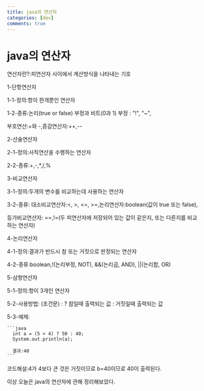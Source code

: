 ```yaml
---
title: java의 연산자
categories: [dev]
comments: true
---
```

java의 연산자
=============


연산자란?:피연산자 사이에서 계산방식을 나타내는 기호

1-단항연산자

  1-1-정의:항이 한개뿐인 연산자
  
  1-2-종류:논리(true or false) 부정과 비트(0과 1) 부정 : "!", "~",
  
  부호연산:+와 -,증감연산자:++,-- 
  
2-산술연산자

  2-1-정의:사칙연산을 수행하는 연산자
  
  2-2-종류:+,-,*,/,%
  
3-비교연산자

  3-1-정의:두개의 변수를 비교하는데 사용하는 연산자
  
  3-2-종류: 대소비교연산자:<, >, <=, >=,논리연산자:boolean(값이 true 또는 false),
  
  등가비교연산자: ==,!=(두 피연산자에 저장되어 있는 값이 같은지, 또는 다른지를 비교하는 연산자)
  
  4-논리연산자
  
   4-1-정의:결과가 반드시 참 또는 거짓으로 판정되는 연산자
    
   4-2-종류:boolean,!(논리부정, NOT), &&(논리곱, AND), ||(논리합, OR)
    
  5-삼항연산자
  
   5-1-정의:항이 3개인 연산자
    
   5-2-사용방법: (조건문) : ? 참일때 출력되는 값 : 거짓일때 출력되는 값
  
   5-3-예제:
    
    ```java
      int a = (5 < 4) ? 50 : 40; 
      System.out.println(a);
    
      결과:40
    ```
    
   코드해설:4가 4보다 큰 것은 거짓이므로 b=40이므로 40이 출력된다. 
   
   이상 오늘은 java의 연산자에 관해 정리해보았다.
